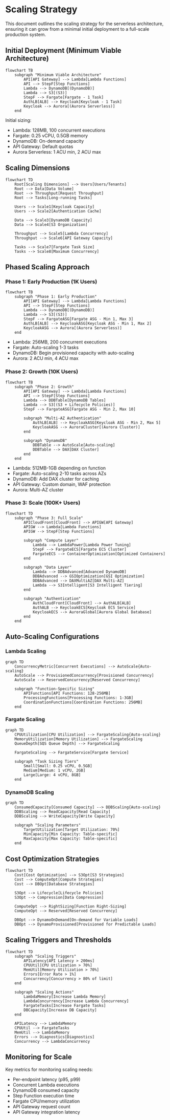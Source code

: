 # Scaling Strategy

This document outlines the scaling strategy for the serverless architecture, ensuring it can grow from a minimal initial deployment to a full-scale production system.

## Initial Deployment (Minimum Viable Architecture)

```mermaid
flowchart TB
    subgraph "Minimum Viable Architecture"
        API[API Gateway] --> Lambda[Lambda Functions]
        API --> StepF[Step Functions]
        Lambda --> DynamoDB[(DynamoDB)]
        Lambda --> S3[(S3)]
        StepF --> Fargate[Fargate - 1 Task]
        AuthLB[ALB] --> Keycloak[Keycloak - 1 Task]
        Keycloak --> Aurora[(Aurora Serverless)]
    end
```

Initial sizing:
- Lambda: 128MB, 100 concurrent executions
- Fargate: 0.25 vCPU, 0.5GB memory
- DynamoDB: On-demand capacity
- API Gateway: Default quotas
- Aurora Serverless: 1 ACU min, 2 ACU max

## Scaling Dimensions

```mermaid
flowchart TD
    Root[Scaling Dimensions] --> Users[Users/Tenants]
    Root --> Data[Data Volume]
    Root --> Throughput[Request Throughput]
    Root --> Tasks[Long-running Tasks]
    
    Users --> Scale1[Keycloak Capacity]
    Users --> Scale2[Authentication Cache]
    
    Data --> Scale3[DynamoDB Capacity]
    Data --> Scale4[S3 Organization]
    
    Throughput --> Scale5[Lambda Concurrency]
    Throughput --> Scale6[API Gateway Capacity]
    
    Tasks --> Scale7[Fargate Task Size]
    Tasks --> Scale8[Maximum Concurrency]
```

## Phased Scaling Approach

### Phase 1: Early Production (1K Users)

```mermaid
flowchart TB
    subgraph "Phase 1: Early Production"
        API[API Gateway] --> Lambda[Lambda Functions]
        API --> StepF[Step Functions]
        Lambda --> DynamoDB[(DynamoDB)]
        Lambda --> S3[(S3)]
        StepF --> FargateASG[Fargate ASG - Min 1, Max 3]
        AuthLB[ALB] --> KeycloakASG[Keycloak ASG - Min 1, Max 2]
        KeycloakASG --> Aurora[(Aurora Serverless)]
    end
```

- Lambda: 256MB, 200 concurrent executions
- Fargate: Auto-scaling 1-3 tasks
- DynamoDB: Begin provisioned capacity with auto-scaling
- Aurora: 2 ACU min, 4 ACU max

### Phase 2: Growth (10K Users)

```mermaid
flowchart TB
    subgraph "Phase 2: Growth"
        API[API Gateway] --> Lambda[Lambda Functions]
        API --> StepF[Step Functions]
        Lambda --> DDBTable[DynamoDB Tables]
        Lambda --> S3[(S3 + Lifecycle Policies)]
        StepF --> FargateASG[Fargate ASG - Min 2, Max 10]
        
        subgraph "Multi-AZ Authentication"
            AuthLB[ALB] --> KeycloakASG[Keycloak ASG - Min 2, Max 5]
            KeycloakASG --> AuroraCluster[(Aurora Cluster)]
        end
        
        subgraph "DynamoDB"
            DDBTable --> AutoScale[Auto-scaling]
            DDBTable --> DAX[DAX Cluster]
        end
    end
```

- Lambda: 512MB-1GB depending on function
- Fargate: Auto-scaling 2-10 tasks across AZs
- DynamoDB: Add DAX cluster for caching
- API Gateway: Custom domain, WAF protection
- Aurora: Multi-AZ cluster

### Phase 3: Scale (100K+ Users)

```mermaid
flowchart TD
    subgraph "Phase 3: Full Scale"
        APICloudFront[CloudFront] --> APIGW[API Gateway]
        APIGW --> Lambda[Lambda Functions]
        APIGW --> StepF[Step Functions]
        
        subgraph "Compute Layer"
            Lambda --> LambdaPower[Lambda Power Tuning]
            StepF --> FargateECS[Fargate ECS Cluster]
            FargateECS --> ContainerOptimization[Optimized Containers]
        end
        
        subgraph "Data Layer"
            Lambda --> DDBAdvanced[Advanced DynamoDB]
            DDBAdvanced --> GSIOptimization[GSI Optimization]
            DDBAdvanced --> DAXMultiAZ[DAX Multi-AZ]
            Lambda --> S3Intelligent[S3 Intelligent Tiering]
        end
        
        subgraph "Authentication"
            AuthCloudFront[CloudFront] --> AuthALB[ALB]
            AuthALB --> KeycloakECS[Keycloak ECS Service]
            KeycloakECS --> AuroraGlobal[Aurora Global Database]
        end
    end
```

## Auto-Scaling Configurations

### Lambda Scaling

```mermaid
graph TD
    ConcurrencyMetric[Concurrent Executions] --> AutoScale{Auto-scaling}
    AutoScale --> ProvisionedConcurrency[Provisioned Concurrency]
    AutoScale --> ReservedConcurrency[Reserved Concurrency]
    
    subgraph "Function-Specific Sizing"
        APIFunctions[API Functions: 128-256MB]
        ProcessingFunctions[Processing Functions: 1-3GB]
        CoordinationFunctions[Coordination Functions: 256MB]
    end
```

### Fargate Scaling

```mermaid
graph TD
    CPUUtilization[CPU Utilization] --> FargateScaling{Auto-scaling}
    MemoryUtilization[Memory Utilization] --> FargateScaling
    QueueDepth[SQS Queue Depth] --> FargateScaling
    
    FargateScaling --> FargateService[Fargate Service]
    
    subgraph "Task Sizing Tiers"
        Small[Small: 0.25 vCPU, 0.5GB]
        Medium[Medium: 1 vCPU, 2GB]
        Large[Large: 4 vCPU, 8GB]
    end
```

### DynamoDB Scaling

```mermaid
graph TD
    ConsumedCapacity[Consumed Capacity] --> DDBScaling{Auto-scaling}
    DDBScaling --> ReadCapacity[Read Capacity]
    DDBScaling --> WriteCapacity[Write Capacity]
    
    subgraph "Scaling Parameters"
        TargetUtilization[Target Utilization: 70%]
        MinCapacity[Min Capacity: Table-specific]
        MaxCapacity[Max Capacity: Table-specific]
    end
```

## Cost Optimization Strategies

```mermaid
flowchart TD
    Cost[Cost Optimization] --> S3Opt[S3 Strategies]
    Cost --> ComputeOpt[Compute Strategies]
    Cost --> DBOpt[Database Strategies]
    
    S3Opt --> Lifecycle[Lifecycle Policies]
    S3Opt --> Compression[Data Compression]
    
    ComputeOpt --> RightSizing[Function Right-Sizing]
    ComputeOpt --> Reserved[Reserved Concurrency]
    
    DBOpt --> DynamoOnDemand[On-demand for Variable Loads]
    DBOpt --> DynamoProvisioned[Provisioned for Predictable Loads]
```

## Scaling Triggers and Thresholds

```mermaid
flowchart TD
    subgraph "Scaling Triggers"
        APILatency[API Latency > 200ms]
        CPUUtil[CPU Utilization > 70%]
        MemUtil[Memory Utilization > 70%]
        Errors[Error Rate > 1%]
        Concurrency[Concurrency > 80% of limit]
    end
    
    subgraph "Scaling Actions"
        LambdaMemory[Increase Lambda Memory]
        LambdaConcurrency[Increase Lambda Concurrency]
        FargateTasks[Increase Fargate Tasks]
        DBCapacity[Increase DB Capacity]
    end
    
    APILatency --> LambdaMemory
    CPUUtil --> FargateTasks
    MemUtil --> LambdaMemory
    Errors --> Diagnostics[Diagnostics]
    Concurrency --> LambdaConcurrency
```

## Monitoring for Scale

Key metrics for monitoring scaling needs:

- Per-endpoint latency (p95, p99)
- Concurrent Lambda executions
- DynamoDB consumed capacity
- Step Function execution time
- Fargate CPU/memory utilization
- API Gateway request count
- API Gateway integration latency